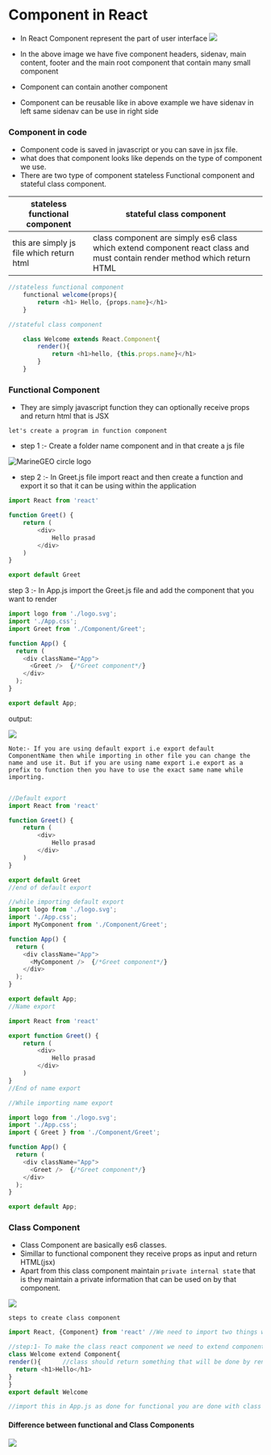 # Component in React

- In React Component represent the part of user interface
        <!-- <img src="Img/ReactComponent.jpg" alt="MarineGEO circle logo" /> -->
![](Img/ReactComponent.png)

- In the above image we have five component 
    headers, sidenav, main content, footer and the main root component that contain many small component
- Component can contain another component
- Component can be reusable like in above example we have sidenav in left same sidenav can be use in right side

### Component in code

- Component code is saved in javascript or you can save in jsx file.
- what does that component looks like depends on the type of component we use.
- There are two type of component stateless Functional component and stateful class component.

|stateless functional component|stateful class component|
|-----|------|
|this are simply js file which return html| class component are simply es6 class which extend component react class and must contain render method which return HTML |

```js
//stateless functional component
    functional welcome(props){
        return <h1> Hello, {props.name}</h1>
    }
```

```js
//stateful class component

    class Welcome extends React.Component{
        render(){
            return <h1>hello, {this.props.name}</h1>
        }
    }
```


### Functional Component

- They are simply javascript function they can optionally receive props and return html that is JSX

`let's create a program in function component`

- step 1 :-  Create a folder name component and in that create a js file

<img src="Img/functional_component1.jpg" alt="MarineGEO circle logo" />

- step 2 :- In Greet.js file import react and then create a function and export it so that it can be using within the application

```js
import React from 'react'

function Greet() {
    return (
        <div>
            Hello prasad
        </div>
    )
}

export default Greet
```

step 3 :- In App.js import the Greet.js file and add the component that you want to render

```js
import logo from './logo.svg';
import './App.css';
import Greet from './Component/Greet';

function App() {
  return (
    <div className="App">
      <Greet />  {/*Greet component*/}
    </div>
  );
}

export default App;

```
output: 

![](Img/outputfunctionalcomponent.png)


`Note:- If you are using default export i.e export default ComponentName then while importing in other file you can change the name and use it. But if you are using name export i.e export as a prefix to function then you have to use the exact same name while importing.`

```js

//Default export
import React from 'react'

function Greet() {
    return (
        <div>
            Hello prasad
        </div>
    )
}

export default Greet
//end of default export

//while importing default export
import logo from './logo.svg';
import './App.css';
import MyComponent from './Component/Greet';

function App() {
  return (
    <div className="App">
      <MyComponent />  {/*Greet component*/}
    </div>
  );
}

export default App;
//Name export

import React from 'react'

export function Greet() {
    return (
        <div>
            Hello prasad
        </div>
    )
}
//End of name export

//While importing name export

import logo from './logo.svg';
import './App.css';
import { Greet } from './Component/Greet';

function App() {
  return (
    <div className="App">
      <Greet />  {/*Greet component*/}
    </div>
  );
}

export default App;
```

### Class Component

- Class Component are basically es6 classes.
- Simillar to functional component they receive props as input and return HTML(jsx)
- Apart from this class component maintain `private internal state` that is they maintain a private information that can be used on by that component.

![](Img/Class.png)

`steps to create class component`

```js
import React, {Component} from 'react' //We need to import two things while creating class that is react and component

//step:1- To make the class react component we need to extend component class from react
class Welcome extend Component{     
render(){      //class should return something that will be done by render method
  return <h1>Hello</h1>
}
}
export default Welcome

//import this in App.js as done for functional you are done with class component
```

#### Difference between functional and Class Components


![](Img/differencefunctionandclass.png)



